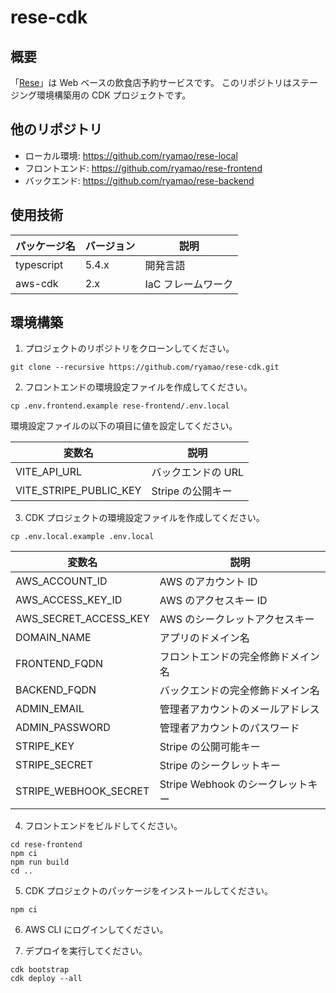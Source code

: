 # rese-cdk

## 概要

「[Rese](https://github.com/ryamao/rese-local)」は Web ベースの飲食店予約サービスです。
このリポジトリはステージング環境構築用の CDK プロジェクトです。

## 他のリポジトリ

- ローカル環境: https://github.com/ryamao/rese-local
- フロントエンド: https://github.com/ryamao/rese-frontend
- バックエンド: https://github.com/ryamao/rese-backend

## 使用技術

| パッケージ名              | バージョン | 説明                         |
| ------------------------- | ---------- | ---------------------------- |
| typescript | 5.4.x | 開発言語 |
| aws-cdk | 2.x | IaC フレームワーク |

## 環境構築

1. プロジェクトのリポジトリをクローンしてください。

```shell-session
git clone --recursive https://github.com/ryamao/rese-cdk.git
```

2. フロントエンドの環境設定ファイルを作成してください。

```shell-session
cp .env.frontend.example rese-frontend/.env.local
```

環境設定ファイルの以下の項目に値を設定してください。

| 変数名 | 説明 |
|---|---|
| VITE_API_URL | バックエンドの URL |
| VITE_STRIPE_PUBLIC_KEY | Stripe の公開キー |

3. CDK プロジェクトの環境設定ファイルを作成してください。

```shell-session
cp .env.local.example .env.local
```

| 変数名 | 説明 |
|---|---|
| AWS_ACCOUNT_ID | AWS のアカウント ID |
| AWS_ACCESS_KEY_ID | AWS のアクセスキー ID |
| AWS_SECRET_ACCESS_KEY | AWS のシークレットアクセスキー |
| DOMAIN_NAME | アプリのドメイン名 |
| FRONTEND_FQDN | フロントエンドの完全修飾ドメイン名 |
| BACKEND_FQDN | バックエンドの完全修飾ドメイン名 |
| ADMIN_EMAIL | 管理者アカウントのメールアドレス |
| ADMIN_PASSWORD | 管理者アカウントのパスワード |
| STRIPE_KEY | Stripe の公開可能キー |
| STRIPE_SECRET | Stripe のシークレットキー |
| STRIPE_WEBHOOK_SECRET | Stripe Webhook のシークレットキー |

4. フロントエンドをビルドしてください。

```shell-session
cd rese-frontend
npm ci
npm run build
cd ..
```

5. CDK プロジェクトのパッケージをインストールしてください。

```shell-session
npm ci
```

6. AWS CLI にログインしてください。

7. デプロイを実行してください。

```shell-session
cdk bootstrap
cdk deploy --all
```
